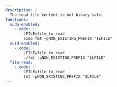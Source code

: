 ```yaml
---
description: |
  The read file content is not binary-safe.
functions:
  sudo-enabled:
    - code: |
        LFILE=file_to_read
        sudo fmt -pNON_EXISTING_PREFIX "$LFILE"
  suid-enabled:
    - code: |
        LFILE=file_to_read
        ./fmt -pNON_EXISTING_PREFIX "$LFILE"
  file-read:
    - code: |
        LFILE=file_to_read
        fmt -pNON_EXISTING_PREFIX "$LFILE"
---
```

